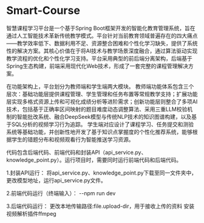 # Smart-Course
智慧课程学习平台是一个基于Spring Boot框架开发的智能化教育管理系统，旨在通过人工智能技术革新传统教学模式。平台针对当前教育领域普遍存在的四大痛点——教学效率低下、数据利用不足、资源整合困难和个性化学习缺失，提供了系统性的解决方案。其核心价值在于将AI技术与教学场景深度融合，通过算法驱动实现教学流程的优化和个性化学习支持。平台采用典型的前后端分离架构，后端基于Spring生态构建，前端采用现代化Web技术，形成了一套完整的课程管理解决方案。

在功能架构上，平台划分为教师端和学生端两大模块。
教师端功能体系包含三个层次：基础功能层提供课程管理、学生管理和任务布置等常规教学支持；扩展功能层实现多格式资源上传和可视化成绩分析等进阶需求；创新功能层则整合了多项AI技术，包括基于正确率区间映射的题目难度动态调整算法、采用三重LLM校验机制的智能批改系统、融合DeepSeek模型与传统NLP技术的知识图谱构建，以及基于SQL分析的视频学习行为追踪。
学生端对应设计了课程学习、任务提交和测验系统等基础功能，并创新性地开发了基于知识点掌握度的个性化推荐系统，能够根据学生的错题分布和视频观看行为智能推送学习资源。

代码包含后端代码、前端代码和封装API（api_service.py、knowledge_point.py）。运行项目时，需要同时运行前端代码和后端代码。

1.封装API运行：
将api_service.py、knowledge_point.py下载至同一文件夹中，更改模型地址，运行api_service.py文件。

2.前端代码运行（终端输入）：
--npm run dev

3.后端代码运行：
更改本地传输路径:file.upload-dir，用于接收上传的资料
安装视频解析插件ffmpeg
